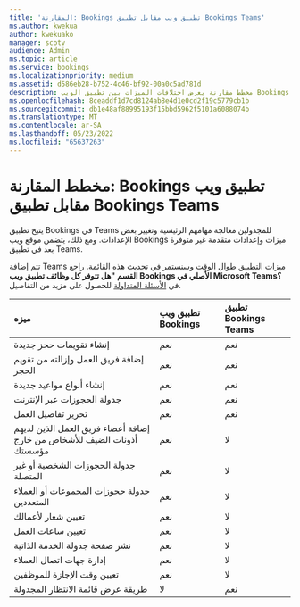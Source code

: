 ```yaml
---
title: 'المقارنة: Bookings تطبيق ويب مقابل تطبيق Bookings Teams'
ms.author: kwekua
author: kwekuako
manager: scotv
audience: Admin
ms.topic: article
ms.service: bookings
ms.localizationpriority: medium
ms.assetid: d586eb28-b752-4c46-bf92-00a0c5ad781d
description: مخطط مقارنة يعرض اختلافات الميزات بين تطبيق الويب Bookings وتطبيق Bookings Teams.
ms.openlocfilehash: 8ceaddf1d7cd8124ab8e4d1e0cd2f19c5779cb1b
ms.sourcegitcommit: db1e48af88995193f15bbd5962f5101a6088074b
ms.translationtype: MT
ms.contentlocale: ar-SA
ms.lasthandoff: 05/23/2022
ms.locfileid: "65637263"
---
```

# <a name="comparison-chart-bookings-web-app-vs-bookings-teams-app"></a>مخطط المقارنة: Bookings تطبيق ويب مقابل تطبيق Bookings Teams

يتيح تطبيق Bookings في Teams للمجدولين معالجة مهامهم الرئيسية وتغيير بعض الإعدادات. ومع ذلك، يتضمن موقع ويب Bookings ميزات وإعدادات متقدمة غير متوفرة بعد في تطبيق Teams.

تتم إضافة Teams ميزات التطبيق طوال الوقت وسنستمر في تحديث هذه القائمة. راجع **القسم "هل تتوفر كل وظائف تطبيق ويب Bookings الأصلي في Microsoft Teams؟** في [الأسئلة المتداولة](bookings-faq.yml) للحصول على مزيد من التفاصيل.

| ميزه | تطبيق ويب Bookings | تطبيق Bookings Teams |
|:---|:---|:---|
| إنشاء تقويمات حجز جديدة | نعم | نعم |
| إضافة فريق العمل وإزالته من تقويم الحجز | نعم | نعم |
| إنشاء أنواع مواعيد جديدة | نعم | نعم |
| جدولة الحجوزات عبر الإنترنت | نعم | نعم |
| تحرير تفاصيل العمل | نعم | نعم |
| إضافة أعضاء فريق العمل الذين لديهم أذونات الضيف للأشخاص من خارج مؤسستك | نعم | لا |
| جدولة الحجوزات الشخصية أو غير المتصلة | نعم | لا |
| جدولة حجوزات المجموعات أو العملاء المتعددين | نعم | لا |
| تعيين شعار لأعمالك | نعم | لا |
| تعيين ساعات العمل | نعم | لا |
| نشر صفحة جدولة الخدمة الذاتية | نعم | لا |
| إدارة جهات اتصال العملاء | نعم | لا |
| تعيين وقت الإجازة للموظفين | نعم | لا |
| طريقة عرض قائمة الانتظار المجدولة | لا | نعم |
